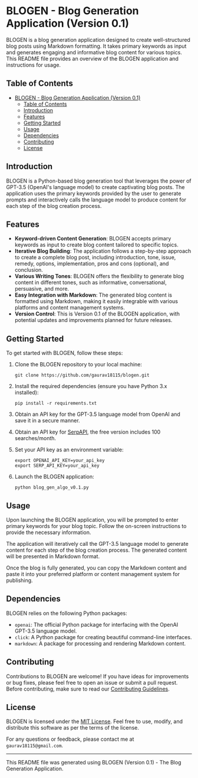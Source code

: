 # BLOGEN - Blog Generation Application (Version 0.1)

BLOGEN is a blog generation application designed to create well-structured blog posts using Markdown formatting. It takes primary keywords as input and generates engaging and informative blog content for various topics. This README file provides an overview of the BLOGEN application and instructions for usage.

## Table of Contents
- [BLOGEN - Blog Generation Application (Version 0.1)](#blogen---blog-generation-application-version-01)
  - [Table of Contents](#table-of-contents)
  - [Introduction](#introduction)
  - [Features](#features)
  - [Getting Started](#getting-started)
  - [Usage](#usage)
  - [Dependencies](#dependencies)
  - [Contributing](#contributing)
  - [License](#license)

## Introduction
BLOGEN is a Python-based blog generation tool that leverages the power of GPT-3.5 (OpenAI's language model) to create captivating blog posts. The application uses the primary keywords provided by the user to generate prompts and interactively calls the language model to produce content for each step of the blog creation process.

## Features
- **Keyword-driven Content Generation**: BLOGEN accepts primary keywords as input to create blog content tailored to specific topics.
- **Iterative Blog Building**: The application follows a step-by-step approach to create a complete blog post, including introduction, tone, issue, remedy, options, implementation, pros and cons (optional), and conclusion.
- **Various Writing Tones**: BLOGEN offers the flexibility to generate blog content in different tones, such as informative, conversational, persuasive, and more.
- **Easy Integration with Markdown**: The generated blog content is formatted using Markdown, making it easily integrable with various platforms and content management systems.
- **Version Control**: This is Version 0.1 of the BLOGEN application, with potential updates and improvements planned for future releases.

## Getting Started
To get started with BLOGEN, follow these steps:

1. Clone the BLOGEN repository to your local machine:
   ```
   git clone https://github.com/gaurav18115/blogen.git
   ```

2. Install the required dependencies (ensure you have Python 3.x installed):
   ```
   pip install -r requirements.txt
   ```

3. Obtain an API key for the GPT-3.5 language model from OpenAI and save it in a secure manner.

4. Obtain an API key for [SerpAPI](https://serpapi.com/), the free version includes 100 searches/month.

5. Set your API key as an environment variable:
   ```
   export OPENAI_API_KEY=your_api_key
   export SERP_API_KEY=your_api_key
   ```
   
6. Launch the BLOGEN application:
   ```
   python blog_gen_algo_v0.1.py
   ```

## Usage
Upon launching the BLOGEN application, you will be prompted to enter primary keywords for your blog topic. Follow the on-screen instructions to provide the necessary information.

The application will iteratively call the GPT-3.5 language model to generate content for each step of the blog creation process. The generated content will be presented in Markdown format.

Once the blog is fully generated, you can copy the Markdown content and paste it into your preferred platform or content management system for publishing.

## Dependencies
BLOGEN relies on the following Python packages:

- `openai`: The official Python package for interfacing with the OpenAI GPT-3.5 language model.
- `click`: A Python package for creating beautiful command-line interfaces.
- `markdown`: A package for processing and rendering Markdown content.

## Contributing
Contributions to BLOGEN are welcome! If you have ideas for improvements or bug fixes, please feel free to open an issue or submit a pull request. Before contributing, make sure to read our [Contributing Guidelines](CONTRIBUTING.md).

## License
BLOGEN is licensed under the [MIT License](LICENSE). Feel free to use, modify, and distribute this software as per the terms of the license.

For any questions or feedback, please contact me at `gaurav18115@gmail.com`.

---
This README file was generated using BLOGEN (Version 0.1) - The Blog Generation Application.